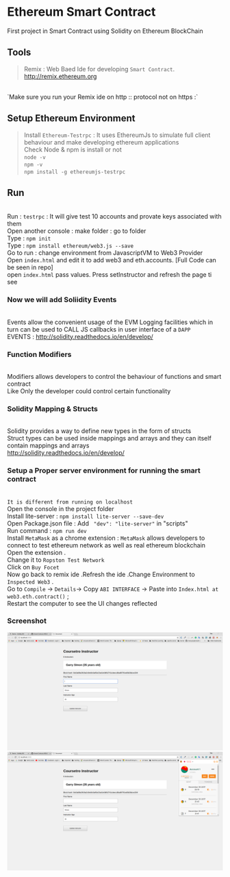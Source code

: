 # Ethereum Smart Contract
First project in Smart Contract using Solidity on Ethereum BlockChain

## Tools 
> Remix : Web Baed Ide for developing `Smart Contract`.
http://remix.ethereum.org
<br />
`Make sure you run your Remix ide on http :: protocol not on https :`


## Setup Ethereum Environment
> Install `Ethereum-Testrpc` : It uses EthereumJs to simulate full client behaviour and make developing ethereum applications
> <br />Check Node & npm is install or not 
<br />`node -v`
<br />`npm -v`
<br />`npm install -g ethereumjs-testrpc`

## Run
<br /> Run : `testrpc` : It will give test 10 accounts and provate keys associated with them
<br /> Open another console : make folder : go to folder
<br /> Type : `npm init`
<br /> Type : `npm install ethereum/web3.js --save`
<br /> Go to run : change environment from JavascriptVM to Web3 Provider
<br /> Open `index.html` and edit it to add web3 and eth.accounts. [Full Code can be seen in repo]
<br /> open `index.html` pass values. Press setInstructor and refresh the page ti see 

### Now we will add Soliidity Events 
<br /> Events allow the convenient usage of the EVM Logging facilities which in turn can be used to CALL JS callbacks in user interface of a `DAPP`
<br /> EVENTS : http://solidity.readthedocs.io/en/develop/

### Function Modifiers
<br /> Modifiers allows developers to control the behaviour of functions and smart contract
<br /> Like Only the developer could control certain functionality

### Solidity Mapping & Structs
<br /> Solidity provides a way to define new types in the form of structs
<br /> Struct types can be used inside mappings and arrays and they can itself contain mappings and arrays
<br /> http://solidity.readthedocs.io/en/develop/

### Setup a Proper server environment for running the smart contract 
<br /> `It is different from running on localhost`
<br /> Open the console in the project folder
<br /> Install lite-server : `npm install lite-server --save-dev`
<br /> Open Package.json file : Add ` "dev": "lite-server"` in "scripts" 
<br /> Run command : `npm run dev`
<br /> Install `MetaMask` as a chrome extension : `MetaMask` allows developers to connect to test ethereum network as well as real ethereum blockchain
<br /> Open the extension .
<br /> Change it to `Ropston Test Network`
<br /> Click on `Buy Focet`
<br /> Now go back to remix ide .Refresh the ide .Change Environment to `Inspected Web3` .
<br /> Go to `Compile` -> `Details`-> Copy `ABI INTERFACE` -> Paste into `Index.html at web3.eth.contract()` ;
<br /> Restart the computer to see the UI changes reflected

### Screenshot
![Preview 1](/screenshot/1.png)
![Preview 2](/screenshot/2.png)


